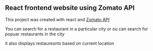 ## React frontend website using Zomato API

This project was created with react and [Zomato API](https://developers.zomato.com/api)

You can search for a restaurant in a particular city or ou can search for popuar restaurants in the city

it also displays restauresnts based on current location 

